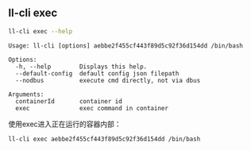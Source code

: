 ## ll-cli exec

```bash
ll-cli exec --help
```

```plain
Usage: ll-cli [options] aebbe2f455cf443f89d5c92f36d154dd /bin/bash

Options:
  -h, --help        Displays this help.
  --default-config  default config json filepath
  --nodbus          execute cmd directly, not via dbus

Arguments:
  containerId       container id
  exec              exec command in container
```

使用exec进入正在运行的容器内部：

```bash
ll-cli exec aebbe2f455cf443f89d5c92f36d154dd /bin/bash
```